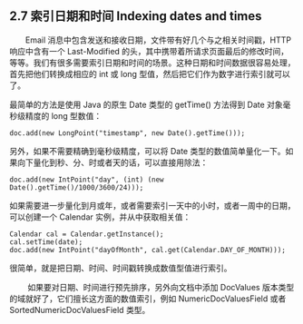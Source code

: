 ## 2.7 索引日期和时间 Indexing dates and times ##

&emsp;&emsp;Email 消息中包含发送和接收日期，文件带有好几个与之相关时间戳，HTTP 响应中含有一个 Last-Modified 的头，其中携带着所请求页面最后的修改时间，等等。我们有很多需要索引日期和时间的场景。这种日期和时间数据很容易处理，首先把他们转换成相应的 int 或 long 型值，然后把它们作为数字进行索引就可以了。

最简单的方法是使用 Java 的原生 Date 类型的 getTime() 方法得到 Date 对象毫秒级精度的 long 型数值：

```
doc.add(new LongPoint("timestamp", new Date().getTime()));
```

另外，如果不需要精确到毫秒级精度，可以将 Date 类型的数值简单量化一下。如果向下量化到秒、分、时或者天的话，可以直接用除法：

```
doc.add(new IntPoint("day", (int) (new Date().getTime()/1000/3600/24)));
```

如果需要进一步量化到月或年，或者需要索引一天中的小时，或者一周中的日期，可以创建一个 Calendar 实例，并从中获取相关值：

```
Calendar cal = Calendar.getInstance();
cal.setTime(date);
doc.add(new IntPoint("dayOfMonth", cal.get(Calendar.DAY_OF_MONTH)));
```

很简单，就是把日期、时间、时间戳转换成数值型值进行索引。

&emsp;&emsp; 如果要对日期、时间进行预先排序，另外向文档中添加 DocValues 版本类型的域就好了，它们擅长这方面的数值索引，例如 NumericDocValuesField 或者 SortedNumericDocValuesField 类型。


